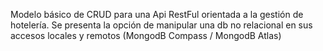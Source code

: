 Modelo básico de CRUD para una Api RestFul orientada a la gestión de hotelería.
Se presenta la opción de manipular una db no relacional en sus accesos locales y remotos (MongodB Compass / MongodB Atlas)
